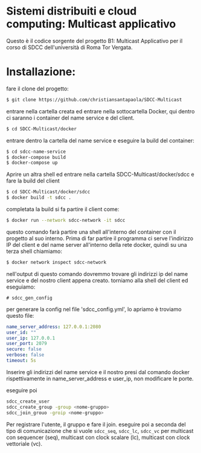 # Sistemi distribuiti e cloud computing: Multicast applicativo
Questo è il codice sorgente del progetto B1: Multicast Applicativo per il corso
di SDCC dell'università di Roma Tor Vergata.

# Installazione:
fare il clone del progetto:
``` sh
$ git clone https://github.com/christiansantapaola/SDCC-Multicast
```
entrare nella cartella creata ed entrare nella sottocartella Docker, qui dentro
ci saranno i container del name service e del client.
``` sh
$ cd SDCC-Multicast/docker
```
entrare dentro la cartella del name service e eseguire la build del container:
``` sh
$ cd sdcc-name-service
$ docker-compose build
$ docker-compose up
```
Aprire un altra shell ed entrare nella cartella SDCC-Multicast/docker/sdcc e
fare la build del client
``` sh
$ cd SDCC-Multicast/docker/sdcc
$ docker build -t sdcc .
``` 
completata la build si fa partire il client come:
``` sh
$ docker run --network sdcc-network -it sdcc
```
questo comando farà partire una shell all'interno del container con il progetto
al suo interno.
Prima di far partire il programma ci serve l'indirizzo IP del client e del name
server all'interno della rete docker, quindi su una terza shell chiamiamo:
``` sh
$ docker network inspect sdcc-network
```
nell'output di questo comando dovremmo trovare gli indirizzi ip del name service
e del nostro client appena creato.
torniamo alla shell del client ed eseguiamo:
```
# sdcc_gen_config
```
per generare la config nel file 'sdcc_config.yml', lo apriamo è troviamo questo
file:
``` yaml
name_server_address: 127.0.0.1:2080
user_id: ""
user_ip: 127.0.0.1
user_port: 2079
secure: false
verbose: false
timeout: 5s

```
Inserire gli indirizzi del name service e il nostro presi dal comando docker
rispettivamente in name_server_address e user_ip, non modificare le porte.

eseguire poi
``` sh 
sdcc_create_user
sdcc_create_group -group <nome-gruppo>
sdcc_join_grouo -groip <nome-gruppo>
```
Per registrare l'utente, il gruppo e fare il join.
eseguire poi a seconda del tipo di comunicazione che si vuole `sdcc_seq`,
`sdcc_lc`, `sdcc_vc` per multicast con sequencer (seq), multicast con clock
scalare (lc), multicast con clock vettoriale (vc).
